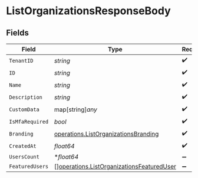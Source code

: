 # ListOrganizationsResponseBody


## Fields

| Field                                                                                                  | Type                                                                                                   | Required                                                                                               | Description                                                                                            |
| ------------------------------------------------------------------------------------------------------ | ------------------------------------------------------------------------------------------------------ | ------------------------------------------------------------------------------------------------------ | ------------------------------------------------------------------------------------------------------ |
| `TenantID`                                                                                             | *string*                                                                                               | :heavy_check_mark:                                                                                     | N/A                                                                                                    |
| `ID`                                                                                                   | *string*                                                                                               | :heavy_check_mark:                                                                                     | N/A                                                                                                    |
| `Name`                                                                                                 | *string*                                                                                               | :heavy_check_mark:                                                                                     | N/A                                                                                                    |
| `Description`                                                                                          | *string*                                                                                               | :heavy_check_mark:                                                                                     | N/A                                                                                                    |
| `CustomData`                                                                                           | map[string]*any*                                                                                       | :heavy_check_mark:                                                                                     | arbitrary                                                                                              |
| `IsMfaRequired`                                                                                        | *bool*                                                                                                 | :heavy_check_mark:                                                                                     | N/A                                                                                                    |
| `Branding`                                                                                             | [operations.ListOrganizationsBranding](../../models/operations/listorganizationsbranding.md)           | :heavy_check_mark:                                                                                     | N/A                                                                                                    |
| `CreatedAt`                                                                                            | *float64*                                                                                              | :heavy_check_mark:                                                                                     | N/A                                                                                                    |
| `UsersCount`                                                                                           | **float64*                                                                                             | :heavy_minus_sign:                                                                                     | N/A                                                                                                    |
| `FeaturedUsers`                                                                                        | [][operations.ListOrganizationsFeaturedUser](../../models/operations/listorganizationsfeatureduser.md) | :heavy_minus_sign:                                                                                     | N/A                                                                                                    |